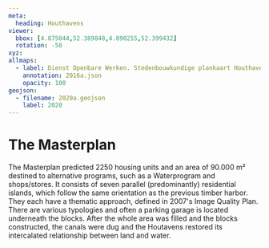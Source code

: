 ```yaml
---
meta:
  heading: Houthavens
viewer:
  bbox: [4.875044,52.389848,4.890255,52.399432]
  rotation: -50
xyz:
allmaps:
  - label: Dienst Openbare Werken. Stedenbouwkundige plankaart Houthaven in 2016. Scale 1:1000. Gemeente Amsterdam.
    annotation: 2016a.json
    opacity: 100
geojson:
  - filename: 2020a.geojson
    label: 2020
---
```

# The Masterplan
The Masterplan predicted 2250 housing units and an area of 90.000 m² destined to alternative programs, such as a Waterprogram and shops/stores. It consists of seven parallel (predominantly) residential islands, which follow the same orientation as the previous timber harbor. They each have a thematic approach, defined in 2007's Image Quality Plan. There are various typologies and often a parking garage is located underneath the blocks. After the whole area was filled and the blocks constructed, the canals were dug and the Houtavens restored its intercalated relationship between land and water.
